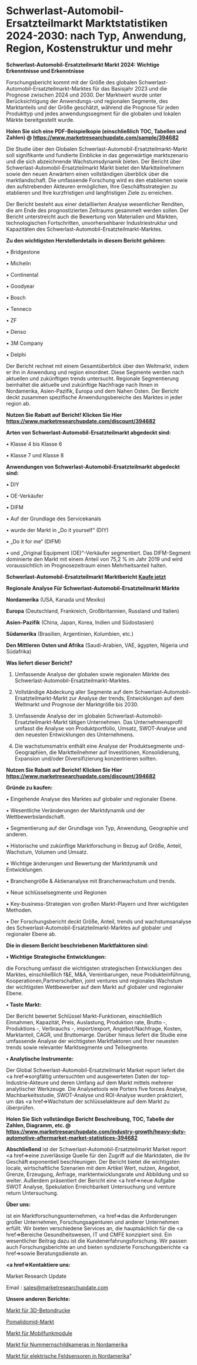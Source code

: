 # Schwerlast-Automobil-Ersatzteilmarkt Marktstatistiken 2024-2030: nach Typ, Anwendung, Region, Kostenstruktur und mehr

<strong>Schwerlast-Automobil-Ersatzteilmarkt Markt 2024: Wichtige Erkenntnisse und Erkenntnisse</strong>

Forschungsbericht kommt mit der Größe des globalen Schwerlast-Automobil-Ersatzteilmarkt-Marktes für das Basisjahr 2023 und die Prognose zwischen 2024 und 2030. Der Marktwert wurde unter Berücksichtigung der Anwendungs-und regionalen Segmente, des Marktanteils und der Größe geschätzt, während die Prognose für jeden Produkttyp und jedes anwendungssegment für die globalen und lokalen Märkte bereitgestellt wurde.

<strong>Holen Sie sich eine PDF-Beispielkopie (einschließlich TOC, Tabellen und Zahlen) @
</strong><strong><a href=https://www.marketresearchupdate.com/sample/394682><strong>https://www.marketresearchupdate.com/sample/394682</u></font></a></strong></strong>

Die Studie über den Globalen Schwerlast-Automobil-Ersatzteilmarkt-Markt soll signifikante und fundierte Einblicke in das gegenwärtige marktszenario und die sich abzeichnende Wachstumsdynamik bieten. Der Bericht über Schwerlast-Automobil-Ersatzteilmarkt Markt bietet den Marktteilnehmern sowie den neuen Anwärtern einen vollständigen überblick über die marktlandschaft. Die umfassende Forschung wird es den etablierten sowie den aufstrebenden Akteuren ermöglichen, Ihre Geschäftsstrategien zu etablieren und Ihre kurzfristigen und langfristigen Ziele zu erreichen.

Der Bericht besteht aus einer detaillierten Analyse wesentlicher Renditen, die am Ende des prognostizierten Zeitraums gesammelt werden sollen. Der Bericht unterstreicht auch die Bewertung von Materialien und Märkten, technologischen Fortschritten, unvorhersehbarer Industriestruktur und Kapazitäten des Schwerlast-Automobil-Ersatzteilmarkt-Marktes.

<strong>Zu den wichtigsten Herstellerdetails in diesem Bericht gehören:</strong>

• Bridgestone

• Michelin

• Continental

• Goodyear

• Bosch

• Tenneco

• ZF

• Denso

• 3M Company

• Delphi

Der Bericht rechnet mit einem Gesamtüberblick über den Weltmarkt, indem er ihn in Anwendung und region einordnet. Diese Segmente werden nach aktuellen und zukünftigen trends untersucht. Regionale Segmentierung beinhaltet die aktuelle und zukünftige Nachfrage nach Ihnen in Nordamerika, Asien-Pazifik, Europa und dem Nahen Osten. Der Bericht deckt zusammen spezifische Anwendungsbereiche des Marktes in jeder region ab.

<strong>Nutzen Sie Rabatt auf Bericht! Klicken Sie Hier
</strong><strong><a href=https://www.marketresearchupdate.com/discount/394682>https://www.marketresearchupdate.com/discount/394682</b></u></font></strong></a>

<strong>Arten von Schwerlast-Automobil-Ersatzteilmarkt abgedeckt sind:</strong>

• Klasse 4 bis Klasse 6

• Klasse 7 und Klasse 8

<strong>Anwendungen von Schwerlast-Automobil-Ersatzteilmarkt abgedeckt sind:</strong>

• DIY

• OE-Verkäufer

• DIFM

• Auf der Grundlage des Servicekanals

• wurde der Markt in „Do it yourself“ (DIY)

• „Do it for me“ (DIFM)

• und „Original Equipment (OE)“-Verkäufer segmentiert. Das DIFM-Segment dominierte den Markt mit einem Anteil von 75,2 % im Jahr 2019 und wird voraussichtlich im Prognosezeitraum einen Mehrheitsanteil halten.

<strong>Schwerlast-Automobil-Ersatzteilmarkt Marktbericht <a href=https://www.marketresearchupdate.com/buynow/394682>Kaufe jetzt</a></strong>

<strong>Regionale Analyse Für Schwerlast-Automobil-Ersatzteilmarkt Märkte</strong>

<strong>Nordamerika</strong> (USA, Kanada und Mexiko)

<strong>Europa</strong> (Deutschland, Frankreich, Großbritannien, Russland und Italien)

<strong>Asien-Pazifik</strong> (China, Japan, Korea, Indien und Südostasien)

<strong>Südamerika</strong> (Brasilien, Argentinien, Kolumbien, etc.)

<strong>Den Mittleren</strong> <strong>Osten und Afrika</strong> (Saudi-Arabien, VAE, ägypten, Nigeria und Südafrika)

<strong>Was liefert dieser Bericht?</strong>

1. Umfassende Analyse der globalen sowie regionalen Märkte des Schwerlast-Automobil-Ersatzteilmarkt-Marktes.

2. Vollständige Abdeckung aller Segmente auf dem Schwerlast-Automobil-Ersatzteilmarkt-Markt zur Analyse der trends, Entwicklungen auf dem Weltmarkt und Prognose der Marktgröße bis 2030.

3. Umfassende Analyse der im globalen Schwerlast-Automobil-Ersatzteilmarkt-Markt tätigen Unternehmen. Das Unternehmensprofil umfasst die Analyse von Produktportfolio, Umsatz, SWOT-Analyse und den neuesten Entwicklungen des Unternehmens.

4. Die wachstumsmatrix enthält eine Analyse der Produktsegmente und-Geographien, die Marktteilnehmer auf Investitionen, Konsolidierung, Expansion und/oder Diversifizierung konzentrieren sollten.

<strong>Nutzen Sie Rabatt auf Bericht! Klicken Sie Hier
</strong><strong><a href=https://www.marketresearchupdate.com/discount/394682>https://www.marketresearchupdate.com/discount/394682</b></u></font></strong></a>

<strong>Gründe zu kaufen:</strong>

• Eingehende Analyse des Marktes auf globaler und regionaler Ebene.

• Wesentliche Veränderungen der Marktdynamik und der Wettbewerbslandschaft.

• Segmentierung auf der Grundlage von Typ, Anwendung, Geographie und anderen.

• Historische und zukünftige Marktforschung in Bezug auf Größe, Anteil, Wachstum, Volumen und Umsatz.

• Wichtige änderungen und Bewertung der Marktdynamik und Entwicklungen.

• Branchengröße &amp; Aktienanalyse mit Branchenwachstum und trends.

• Neue schlüsselsegmente und Regionen

• Key-business-Strategien von großen Markt-Playern und Ihrer wichtigsten Methoden.

• Der Forschungsbericht deckt Größe, Anteil, trends und wachstumsanalyse des Schwerlast-Automobil-Ersatzteilmarkt-Marktes auf globaler und regionaler Ebene ab.

<strong>Die in diesem Bericht beschriebenen Marktfaktoren sind:</strong>

<strong>• Wichtige Strategische Entwicklungen:</strong>

die Forschung umfasst die wichtigsten strategischen Entwicklungen des Marktes, einschließlich f&amp;E, M&amp;A, Vereinbarungen, neue Produkteinführung, Kooperationen,Partnerschaften, joint ventures und regionales Wachstum der wichtigsten Wettbewerber auf dem Markt auf globaler und regionaler Ebene.

<strong>• Taste Markt:</strong>

Der Bericht bewertet Schlüssel Markt-Funktionen, einschließlich Einnahmen, Kapazität, Preis, Auslastung, Produktion rate, Brutto -, Produktions -, Verbrauchs -, import/export, Angebot/Nachfrage, Kosten, Marktanteil, CAGR, und Bruttomarge. Darüber hinaus liefert die Studie eine umfassende Analyse der wichtigsten Marktfaktoren und Ihrer neuesten trends sowie relevanter Marktsegmente und Teilsegmente.

<strong>• Analytische Instrumente:</strong>

Der Global Schwerlast-Automobil-Ersatzteilmarkt Market report liefert die <a href=>sorgf</a>ältig untersuchten und ausgewerteten Daten der top-Industrie-Akteure und deren Umfang auf dem Markt mittels mehrerer analytischer Werkzeuge. Die Analysetools wie Porters five forces Analyse, Machbarkeitsstudie, SWOT-Analyse und ROI-Analyse wurden praktiziert, um das <a href=>Wachstum</a> der schlüsselakteure auf dem Markt zu überprüfen.

<strong>Holen Sie Sich vollständige Bericht Beschreibung, TOC, Tabelle der Zahlen, Diagramm, etc. @ </strong><strong><a href=https://www.marketresearchupdate.com/industry-growth/heavy-duty-automotive-aftermarket-market-statistices-394682>https://www.marketresearchupdate.com/industry-growth/heavy-duty-automotive-aftermarket-market-statistices-394682</a></font></strong>

<strong>Abschließend</strong> ist der Schwerlast-Automobil-Ersatzteilmarkt Market report <a href=>eine</a> zuverlässige Quelle für den Zugriff auf die Marktdaten, die Ihr Geschäft exponentiell beschleunigen. Der Bericht bietet die wichtigsten locale, wirtschaftliche Szenarien mit dem Artikel Wert, nutzen, Angebot, Grenze, Erzeugung, Anfrage, marktentwicklungsrate und Abbildung und so weiter. Außerdem präsentiert der Bericht eine <a href=>neue</a> Aufgabe SWOT Analyse, Spekulation Erreichbarkeit Untersuchung und venture return Untersuchung.

<strong>Über uns:</strong>

 ist ein Marktforschungsunternehmen, <a href=>das</a> die Anforderungen großer Unternehmen, Forschungsagenturen und anderer Unternehmen erfüllt. Wir bieten verschiedene Services an, die hauptsächlich für die <a href=>Bereiche</a> Gesundheitswesen, IT und CMFE konzipiert sind. Ein wesentlicher Beitrag dazu ist die Kundenerfahrungsforschung. Wir passen auch Forschungsberichte an und bieten syndizierte Forschungsberichte <a href=>sowie</a> Beratungsdienste an.

<strong><a href=>Kontaktiere uns:</a></strong>

Market Research Update

Email : sales@marketresearchupdate.com

<strong>Unsere anderen Berichte:</strong>

<a href=https://www.linkedin.com/pulse/3d-concrete-printings-market-analysis-understanding>Markt für 3D-Betondrucke</a>

<a href=https://www.linkedin.com/pulse/pomalidomide-market-size-industry-growth-factors>Pomalidomid-Markt</a>

<a href=https://www.linkedin.com/pulse/cellular-modules-market-2023-analysis-growth-drivers-vendors>Markt für Mobilfunkmodule</a>

<a href=https://www.linkedin.com/pulse/north-america-license-plate-cameras-market-new>Markt für Nummernschildkameras in Nordamerika</a>

<a href=https://www.linkedin.com/pulse/north-america-electric-field-sensors-market-2030-see-huge>Markt für elektrische Feldsensoren in Nordamerika</a>"
